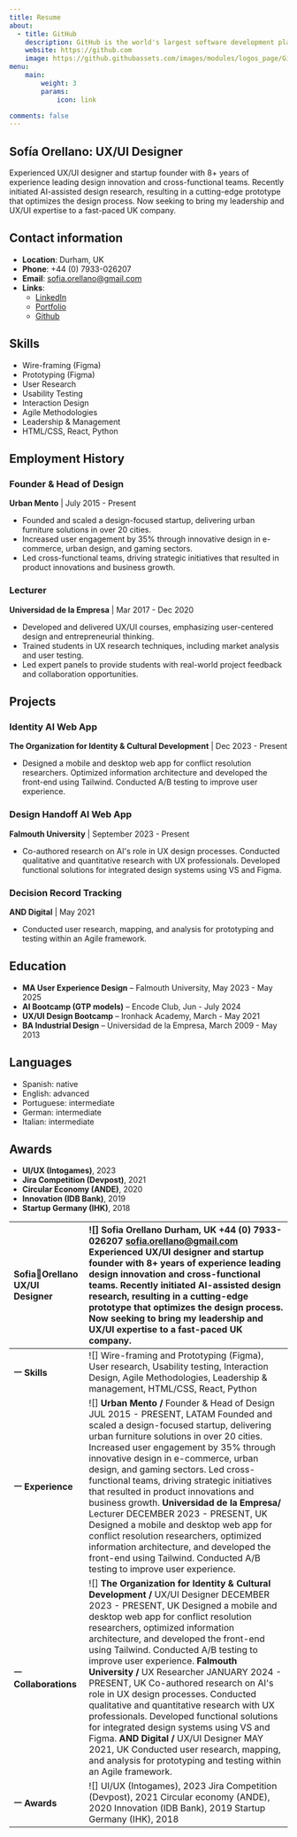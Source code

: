 ```yaml
---
title: Resume
about:
  - title: GitHub
    description: GitHub is the world's largest software development platform.
    website: https://github.com
    image: https://github.githubassets.com/images/modules/logos_page/GitHub-Mark.png
menu:
    main: 
        weight: 3
        params:
            icon: link

comments: false
---
```


## Sofía Orellano: UX/UI Designer
Experienced UX/UI designer and startup founder with 8+ years of experience leading design innovation and cross-functional teams. Recently initiated AI-assisted design research, resulting in a cutting-edge prototype that optimizes the design process. Now seeking to bring my leadership and UX/UI expertise to a fast-paced UK company.

## Contact information

- **Location**: Durham, UK  
- **Phone**: +44 (0) 7933-026207  
- **Email**: <sofia.orellano@gmail.com>  
- **Links**:
  - [LinkedIn](https://www.linkedin.com/in/sofiaorellano/)  
  - [Portfolio](https://sofiaorellanoportfolio.netlify.app)  
  - [Github](https://github.com/Sofia-UX-UI?tab=repositories)

## Skills

- Wire-framing (Figma)  
- Prototyping (Figma)  
- User Research  
- Usability Testing  
- Interaction Design  
- Agile Methodologies  
- Leadership & Management  
- HTML/CSS, React, Python

## Employment History

### Founder & Head of Design  

**Urban Mento** | July 2015 - Present

- Founded and scaled a design-focused startup, delivering urban furniture solutions in over 20 cities.  
- Increased user engagement by 35% through innovative design in e-commerce, urban design, and gaming sectors.  
- Led cross-functional teams, driving strategic initiatives that resulted in product innovations and business growth.

### Lecturer  

**Universidad de la Empresa** | Mar 2017 - Dec 2020

- Developed and delivered UX/UI courses, emphasizing user-centered design and entrepreneurial thinking.  
- Trained students in UX research techniques, including market analysis and user testing.  
- Led expert panels to provide students with real-world project feedback and collaboration opportunities.

## Projects

### Identity AI Web App  

**The Organization for Identity & Cultural Development** | Dec 2023 - Present

- Designed a mobile and desktop web app for conflict resolution researchers. Optimized information architecture and developed the front-end using Tailwind. Conducted A/B testing to improve user experience.

### Design Handoff AI Web App  

**Falmouth University** | September 2023 - Present

- Co-authored research on AI's role in UX design processes. Conducted qualitative and quantitative research with UX professionals. Developed functional solutions for integrated design systems using VS and Figma.

### Decision Record Tracking  

**AND Digital** | May 2021

- Conducted user research, mapping, and analysis for prototyping and testing within an Agile framework.

## Education

- **MA User Experience Design** – Falmouth University, May 2023 - May 2025  
- **AI Bootcamp (GTP models)** – Encode Club, Jun - July 2024  
- **UX/UI Design Bootcamp** – Ironhack Academy, March - May 2021  
- **BA Industrial Design** – Universidad de la Empresa, March 2009 - May 2013  

## Languages

- Spanish: native
- English: advanced
- Portuguese: intermediate  
- German: intermediate
- Italian: intermediate

## Awards

- **UI/UX (Intogames)**, 2023  
- **Jira Competition (Devpost)**, 2021  
- **Circular Economy (ANDE)**, 2020  
- **Innovation (IDB Bank)**, 2019  
- **Startup Germany (IHK)**, 2018    



| SofiaOrellano UX/UI Designer | ![] Sofia Orellano Durham, UK \+44 (0) 7933-026207 [sofia.orellano@gmail.com](mailto:sofia.orellano@gmail.com) Experienced UX/UI designer and startup founder with 8+ years of experience leading design innovation and cross-functional teams. Recently initiated AI-assisted design research, resulting in a cutting-edge prototype that optimizes the design process. Now seeking to bring my leadership and UX/UI expertise to a fast-paced UK company. |
| :---- | :---- |
| **ㅡ Skills** | ![] Wire-framing and Prototyping (Figma), User research, Usability testing, Interaction Design, Agile Methodologies, Leadership & management, HTML/CSS, React, Python |
| **ㅡ Experience** | ![] **Urban Mento /** Founder & Head of Design JUL 2015 \- PRESENT,  LATAM Founded and scaled a design-focused startup, delivering urban furniture solutions in over 20 cities. Increased user engagement by 35% through innovative design in e-commerce, urban design, and gaming sectors. Led cross-functional teams, driving strategic initiatives that resulted in product innovations and business growth. **Universidad de la Empresa/** Lecturer DECEMBER 2023 \- PRESENT,  UK Designed a mobile and desktop web app for conflict resolution researchers, optimized information architecture, and developed the front-end using Tailwind. Conducted A/B testing to improve user experience.  |
| **ㅡ Collaborations** | ![] **The Organization for Identity & Cultural Development /** UX/UI Designer DECEMBER 2023 \- PRESENT,  UK Designed a mobile and desktop web app for conflict resolution researchers, optimized information architecture, and developed the front-end using Tailwind. Conducted A/B testing to improve user experience. **Falmouth University /** UX Researcher JANUARY 2024 \- PRESENT,  UK Co-authored research on AI's role in UX design processes. Conducted qualitative and quantitative research with UX professionals. Developed functional solutions for integrated design systems using VS and Figma. **AND Digital /** UX/UI Designer MAY 2021,  UK Conducted user research, mapping, and analysis for prototyping and testing within an Agile framework.  |
| **ㅡ Awards** | ![] UI/UX (Intogames), 2023 Jira Competition (Devpost), 2021 Circular economy (ANDE), 2020 Innovation (IDB Bank), 2019 Startup Germany (IHK), 2018 |

<!--Coming from an industrial design background, I have a particular interest for technical aspects of projects, such as programming on different languages and different frameworks. While I enjoy participating in all stages of the design process, the design handoff is a topic that has caught my attention.

`🐋`
`🏄🏻`
`🧘🏻‍♀️`
`🌲`

## Highlights of my career

>- ***Industrial Design Studio**: Worked in an industrial design studio.*
>- ***Award-Winning Thesis**: My industrial design thesis won international awards and grants, eventually becoming a reality.*
>- ***Startup Founder**: Founded a startup based on my thesis.*
>- ***Project Development**: Designed and developed over 50 projects for the startup.*
>- ***International Speaker**: Traveled to the US, Germany, and Latin America to give talks and present the startup.*
>- ***Web Design**: Designed websites on the side.*
>- ***UX Bootcamp in Germany**: Lived in Germany during covid and completed a UX bootcamp.*
>- ***Moved to the UK**: Officially moved to the UK.*
>- ***Continued Startup Work**: Continued working on the startup, though the distance posed challenges.*
>- ***Started UX Masters**: Began a UX master’s program.*
>- ***Project Creation**: Started creating amazing projects.*
>- ***Interest in Machine Learning**: Became very interested in machine learning.*
>- ***Collaboration with Researchers**: Started collaborating with computer science researchers.*
>- ***Seeking Outstanding Projects**: Looking for outstanding projects to work on.*

To use this feature, add `links` section to frontmatter.

This page's frontmatter:

```yaml
links:
  - title: GitHub
    description: GitHub is the world's largest software development platform.
    website: https://github.com
    image: https://github.githubassets.com/images/modules/logos_page/GitHub-Mark.png
  - title: TypeScript
    description: TypeScript is a typed superset of JavaScript that compiles to plain JavaScript.
    website: https://www.typescriptlang.org
    image: ts-logo-128.jpg
```

`image` field accepts both local and external images.
